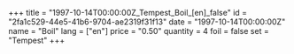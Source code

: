 +++
title = "1997-10-14T00:00:00Z_Tempest_Boil_[en]_false"
id = "2fa1c529-44e5-41b6-9704-ae2319f31f13"
date = "1997-10-14T00:00:00Z"
name = "Boil"
lang = ["en"]
price = "0.50"
quantity = 4
foil = false
set = "Tempest"
+++
